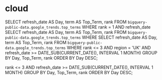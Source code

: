 # cloud
SELECT 
   refresh_date AS Day, 
   term AS Top_Term, 
   rank 
FROM `bigquery-public-data.google_trends.top_terms` 
WHERE 
   rank = 1 
   AND refresh_date
SELECT 
   refresh_date AS Day, 
   term AS Top_Term, 
   rank 
FROM `bigquery-public-data.google_trends.top_terms` 
WHERE 
SELECT 
   refresh_date AS Day, 
   term AS Top_Term, 
   rank 
FROM `bigquery-public-data.google_trends.top_terms` 
WHERE 
   rank <= 3
   AND region = 'UK'
   AND refresh_date >= DATE_SUB(CURRENT_DATE(), INTERVAL 1 MONTH)
GROUP BY Day, Top_Term, rank 
ORDER BY Day DESC;

   rank <= 3
   AND refresh_date >= DATE_SUB(CURRENT_DATE(), INTERVAL 1 MONTH)
GROUP BY Day, Top_Term, rank 
ORDER BY Day DESC;
